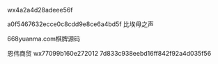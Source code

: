 
wx4a2a4d28adeee56f

a0f5467632ecce0c8cdd9e8ce6a4bd5f
比埃母之声

668yuanma.com棋牌源码


恩伟商贸
wx77099b160e272012
7d833c938eebd16ff842f92a4d035f56